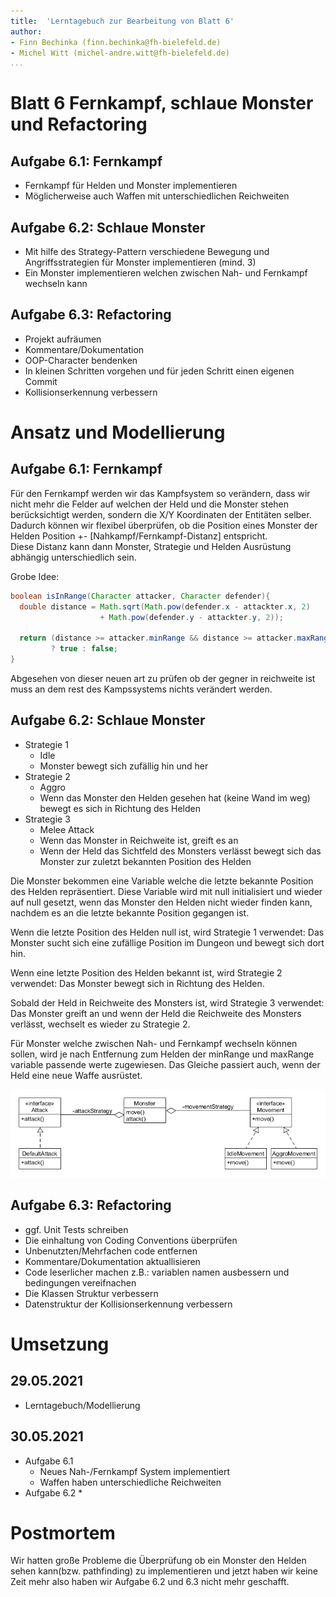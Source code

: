 ```yaml
---
title:  'Lerntagebuch zur Bearbeitung von Blatt 6'
author:
- Finn Bechinka (finn.bechinka@fh-bielefeld.de)
- Michel Witt (michel-andre.witt@fh-bielefeld.de)
...
```


<!--
Führen Sie zu jedem Aufgabenblatt und zum Projekt (Stationen 3-9) ein
Lerntagebuch in Ihrem Team. Kopieren Sie dazu diese Vorlage und füllen
Sie den Kopf entsprechend aus.

Im Lerntagebuch sollen Sie Ihr Vorgehen bei der Bearbeitung des jeweiligen
Aufgabenblattes vom ersten Schritt bis zur Abgabe der Lösung dokumentieren,
d.h. wie sind Sie die gestellte Aufgabe angegangen (und warum), was war
Ihr Plan und auf welche Probleme sind Sie bei der Umsetzung gestoßen und
wie haben Sie diese Probleme gelöst. Beachten Sie die vorgegebene Struktur.
Für jede Abgabe sollte ungefähr eine DIN-A4-Seite Text erstellt werden,
d.h. ca. 400 Wörter umfassen. Wer das Lerntagebuch nur ungenügend führt
oder es gar nicht mit abgibt, bekommt für die betreffende Abgabe 0 Punkte.

Checken Sie das Lerntagebuch mit in Ihr Projekt/Git-Repo ein.

Schreiben Sie den Text mit [Markdown](https://pandoc.org/MANUAL.html#pandocs-markdown).

Geben Sie das Lerntagebuch stets mit ab. Achtung: Wenn Sie Abbildungen
einbetten (etwa UML-Diagramme), denken Sie daran, diese auch abzugeben!

Beachten Sie auch die Hinweise im [Orga "Bewertung der Aufgaben"](pm_orga.html#punkte)
sowie [Praktikumsblatt "Lerntagebuch"](pm_praktikum.html#lerntagebuch).
-->


# Blatt 6 Fernkampf, schlaue Monster und Refactoring

<!--
Bitte hier die zu lösende Aufgabe kurz in eigenen Worten beschreiben.
-->

## Aufgabe 6.1: Fernkampf 
* Fernkampf für Helden und Monster implementieren
* Möglicherweise auch Waffen mit unterschiedlichen Reichweiten

## Aufgabe 6.2: Schlaue Monster
* Mit hilfe des Strategy-Pattern verschiedene Bewegung und Angriffsstrategien für Monster implementieren (mind. 3)
* Ein Monster implementieren welchen zwischen Nah- und Fernkampf wechseln kann

## Aufgabe 6.3: Refactoring
* Projekt aufräumen
* Kommentare/Dokumentation
* OOP-Character bendenken
* In kleinen Schritten vorgehen und für jeden Schritt einen eigenen Commit
* Kollisionserkennung verbessern

# Ansatz und Modellierung

<!--
Bitte hier den Lösungsansatz kurz beschreiben:
-   Wie sollte die Aufgabe gelöst werden?
-   Welche Techniken wollten Sie einsetzen?
-   Wie sah Ihre Modellierung aus (UML-Diagramm)?
-   Worauf müssen Sie konkret achten?
-->

## Aufgabe 6.1: Fernkampf 
Für den Fernkampf werden wir das Kampfsystem so verändern, dass wir nicht mehr die Felder auf welchen der Held und die Monster stehen berücksichtigt werden, sondern die X/Y Koordinaten der Entitäten selber.  
Dadurch können wir flexibel überprüfen, ob die Position eines Monster der Helden Position +- [Nahkampf/Fernkampf-Distanz] entspricht.  
Diese Distanz kann dann Monster, Strategie und Helden Ausrüstung abhängig unterschiedlich sein.  

Grobe Idee:  
```java
boolean isInRange(Character attacker, Character defender){
  double distance = Math.sqrt(Math.pow(defender.x - attackter.x, 2) 
                    + Math.pow(defender.y - attackter.y, 2));

  return (distance >= attacker.minRange && distance >= attacker.maxRange) 
         ? true : false;
}
```
Abgesehen von dieser neuen art zu prüfen ob der gegner in reichweite ist muss an dem rest des Kampssystems nichts verändert werden.  

## Aufgabe 6.2: Schlaue Monster
* Strategie 1
  * Idle
  * Monster bewegt sich zufällig hin und her
* Strategie 2
  * Aggro
  * Wenn das Monster den Helden gesehen hat (keine Wand im weg) bewegt es sich in Richtung des Helden
* Strategie 3
  * Melee Attack
  * Wenn das Monster in Reichweite ist, greift es an
  * Wenn der Held das Sichtfeld des Monsters verlässt bewegt sich das Monster zur zuletzt bekannten Position des Helden

Die Monster bekommen eine Variable welche die letzte bekannte Position des Helden repräsentiert. Diese Variable wird mit null initialisiert und wieder auf null gesetzt, wenn das Monster den Helden nicht wieder finden kann, nachdem es an die letzte bekannte Position gegangen ist.  

Wenn die letzte Position des Helden null ist, wird Strategie 1 verwendet: Das Monster sucht sich eine zufällige Position im Dungeon und bewegt sich dort hin.  

Wenn eine letzte Position des Helden bekannt ist, wird Strategie 2 verwendet: Das Monster bewegt sich in Richtung des Helden.

Sobald der Held in Reichweite des Monsters ist, wird Strategie 3 verwendet: Das Monster greift an und wenn der Held die Reichweite des Monsters verlässt, wechselt es wieder zu Strategie 2.

Für Monster welche zwischen Nah- und Fernkampf wechseln können sollen, wird je nach Entfernung zum Helden der minRange und maxRange variable passende werte zugewiesen. Das Gleiche passiert auch, wenn der Held eine neue Waffe ausrüstet.

<img src="strategy.png" alt="strategy uml" width="600"/>

## Aufgabe 6.3: Refactoring
* ggf. Unit Tests schreiben
* Die einhaltung von Coding Conventions überprüfen
* Unbenutzten/Mehrfachen code entfernen
* Kommentare/Dokumentation aktuallisieren
* Code leserlicher machen z.B.: variablen namen ausbessern und bedingungen vereifnachen
* Die Klassen Struktur verbessern
* Datenstruktur der Kollisionserkennung verbessern

# Umsetzung

<!--
Bitte hier die Umsetzung der Lösung kurz beschreiben:
-   Was haben Sie gemacht,
-   an welchem Datum haben sie es gemacht,
-   wie lange hat es gedauert,
-   was war das Ergebnis?
-->

## 29.05.2021
* Lerntagebuch/Modellierung

## 30.05.2021
* Aufgabe 6.1
  * Neues Nah-/Fernkampf System implementiert
  * Waffen haben unterschiedliche Reichweiten
* Aufgabe 6.2
  * 


# Postmortem

<!--
Bitte blicken Sie auf die Aufgabe, Ihren Lösungsansatz und die Umsetzung
kritisch zurück:
-   Was hat funktioniert, was nicht? Würden Sie noch einmal so vorgehen?
-   Welche Probleme sind bei der Umsetzung Ihres Lösungsansatzes aufgetreten?
-   Wie haben Sie die Probleme letztlich gelöst?
-->

Wir hatten große Probleme die Überprüfung ob ein Monster den Helden sehen kann(bzw. pathfinding) zu implementieren und jetzt haben wir keine Zeit mehr also haben wir Aufgabe 6.2 und 6.3 nicht mehr geschafft.